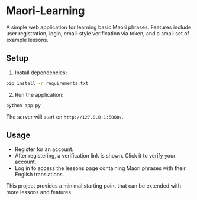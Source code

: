 # Maori-Learning

A simple web application for learning basic Maori phrases. Features include user registration, login, email-style verification via token, and a small set of example lessons.

## Setup

1. Install dependencies:

```bash
pip install -r requirements.txt
```

2. Run the application:

```bash
python app.py
```

The server will start on `http://127.0.0.1:5000/`.

## Usage

- Register for an account.
- After registering, a verification link is shown. Click it to verify your account.
- Log in to access the lessons page containing Maori phrases with their English translations.

This project provides a minimal starting point that can be extended with more lessons and features.
